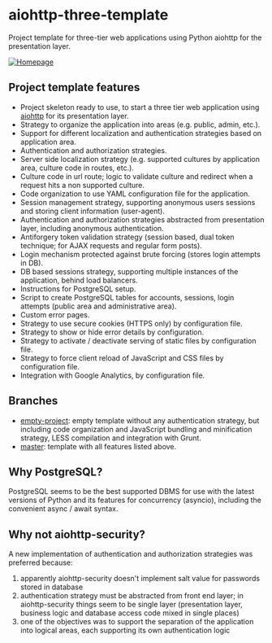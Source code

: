 # aiohttp-three-template
Project template for three-tier web applications using Python aiohttp for the presentation layer.

[![Homepage](https://robertoprevato.github.io/demos/aiohttp-template/homepage.png)](https://robertoprevato.github.io/demos/aiohttp-template/homepage.png)

## Project template features
* Project skeleton ready to use, to start a three tier web application using [aiohttp](http://aiohttp.readthedocs.io/en/stable/web.html) for its presentation layer.
* Strategy to organize the application into areas (e.g. public, admin, etc.).
* Support for different localization and authentication strategies based on application area.
* Authentication and authorization strategies.
* Server side localization strategy (e.g. supported cultures by application area, culture code in routes, etc.).
* Culture code in url route; logic to validate culture and redirect when a request hits a non supported culture.
* Code organization to use YAML configuration file for the application.
* Session management strategy, supporting anonymous users sessions and storing client information (user-agent).
* Authentication and authorization strategies abstracted from presentation layer, including anonymous authentication.
* Antiforgery token validation strategy (session based, dual token technique; for AJAX requests and regular form posts).
* Login mechanism protected against brute forcing (stores login attempts in DB).
* DB based sessions strategy, supporting multiple instances of the application, behind load balancers.
* Instructions for PostgreSQL setup.
* Script to create PostgreSQL tables for accounts, sessions, login attempts (public area and administrative area).
* Custom error pages.
* Strategy to use secure cookies (HTTPS only) by configuration file.
* Strategy to show or hide error details by configuration.
* Strategy to activate / deactivate serving of static files by configuration file.
* Strategy to force client reload of JavaScript and CSS files by configuration file.
* Integration with Google Analytics, by configuration file.

## Branches
* [empty-project](https://github.com/RobertoPrevato/aiohttp-three-template/tree/empty-project): empty template without any authentication strategy, but including code organization and JavaScript bundling and minification strategy, LESS compilation and integration with Grunt.
* [master](https://github.com/RobertoPrevato/aiohttp-three-template/tree/master): template with all features listed above.

## Why PostgreSQL?
PostgreSQL seems to be the best supported DBMS for use with the latest versions of Python and its features for concurrency (asyncio), including the convenient async / await syntax.

## Why not aiohttp-security?
A new implementation of authentication and authorization strategies was preferred because:

1. apparently aiohttp-security doesn't implement salt value for passwords stored in database
2. authentication strategy must be abstracted from front end layer; in aiohttp-security things seem to be single layer (presentation layer, business logic and database access code mixed in single places)
3. one of the objectives was to support the separation of the application into logical areas, each supporting its own authentication logic

